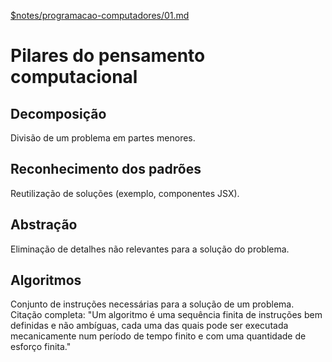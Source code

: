 


[$notes/programacao-computadores/01.md](#notesprogramacao-computadores01md)


# Pilares do pensamento computacional

## Decomposição

Divisão de um problema em partes menores.


## Reconhecimento dos padrões

Reutilização de soluções (exemplo, componentes JSX).


## Abstração

Eliminação de detalhes não relevantes para a solução do problema.


## Algoritmos

Conjunto de instruções necessárias para a solução de um problema.
Citação completa:
"Um algoritmo é uma sequência finita de instruções bem definidas e não ambíguas, cada uma das quais pode ser executada mecanicamente num período de tempo finito e com uma quantidade de esforço finita."
